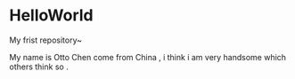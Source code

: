 # HelloWorld
My frist repository~

My name is Otto Chen come from China , i think i am very handsome which others think so .
